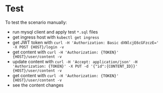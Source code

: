 # Test

To test the scenario manually:

- run mysql client and apply test `*.sql` files
- get ingress host with `kubectl get ingress`
- get JWT token with `curl -H 'Authorization: Basic dXNlcjE6cGFzczE=' -X POST {HOST}/login -v`
- get content with `curl -H 'Authorization: {TOKEN}' {HOST}/user/content -v`
- update content with `curl -H 'Accept: application/json' -H 'Authorization: {TOKEN}' -X PUT -d '{"id":{CONTENT_ID}}' {HOST}/user/content -v`
- get content with `curl -H 'Authorization: {TOKEN}' {HOST}/user/content -v`
- see the content changes
